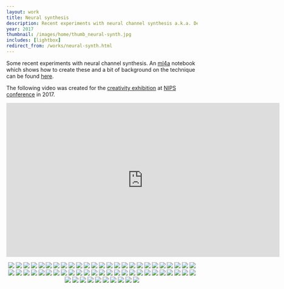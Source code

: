 ```yaml
---
layout: work
title: Neural synthesis
description: Recent experiments with neural channel synthesis a.k.a. Deepdream
year: 2017
thumbnail: /images/home/thumb_neural-synth.jpg
includes: [lightbox]
redirect_from: /works/neural-synth.html
---
```


<p>
Some recent experiments with neural channel synthesis. An <a href="http://ml4a.github.io">ml4a</a> notebook which shows how to create these and a bit of background on the technique can be found <a href="https://github.com/ml4a/ml4a-guides/blob/master/notebooks/neural-synth.ipynb">here</a>.
</p>

<p>
	The following video was created for the <a href="http://www.nips4creativity.com">creativity exhibition</a> at <a href="http://www.nips.cc">NIPS conference</a> in 2017.
</p>
<p>
	<center>
	<iframe src="https://player.vimeo.com/video/246047871" width="720" height="405" frameborder="0" webkitallowfullscreen mozallowfullscreen allowfullscreen></iframe>
	</center>
</p>

<p>
	<center>
		<a href="/images/neural-synth/G2-42+H6-72_n15_o07_r1.33.jpg" rel="lightbox[ns]"><img src="/images/neural-synth/thumb_G2-42+H6-72_n15_o07_r1.33.jpg" /></a>
		<a href="/images/neural-synth/F6-9+D1-27+D5-15_n10_o08_r1.33_cr3_b0.35.jpg" rel="lightbox[ns]"><img src="/images/neural-synth/thumb_F6-9+D1-27+D5-15_n10_o08_r1.33_cr3_b0.35.jpg" /></a>
		<a href="/images/neural-synth/K2-113+D1-67+G2-136_n40_o07_r1.33.jpg" rel="lightbox[ns]"><img src="/images/neural-synth/thumb_K2-113+D1-67+G2-136_n40_o07_r1.33.jpg" /></a>
		<a href="/images/neural-synth/H1-22+D6-9+D6-12_n20_o07_r1.33.jpg" rel="lightbox[ns]"><img src="/images/neural-synth/thumb_H1-22+D6-9+D6-12_n20_o07_r1.33.jpg" /></a>
		<a href="/images/neural-synth/F6-17+F6-54+32-32_n11_o08_r1.33_cr0_b0.75.jpg" rel="lightbox[ns]"><img src="/images/neural-synth/thumb_F6-17+F6-54+32-32_n11_o08_r1.33_cr0_b0.75.jpg" /></a>
		<a href="/images/neural-synth/G3-52+H6-7+F1-30_n20_o07_r1.33.jpg" rel="lightbox[ns]"><img src="/images/neural-synth/thumb_G3-52+H6-7+F1-30_n20_o07_r1.33.jpg" /></a>
		<a href="/images/neural-synth/G1-36+G6-47+D6-32_n15_o07_r1.33.jpg" rel="lightbox[ns]"><img src="/images/neural-synth/thumb_G1-36+G6-47+D6-32_n15_o07_r1.33.jpg" /></a>
		<a href="/images/neural-synth/G3-45+G1-36+H6-23_n15_o08_r1.33_cr5_b0.21.jpg" rel="lightbox[ns]"><img src="/images/neural-synth/thumb_G3-45+G1-36+H6-23_n15_o08_r1.33_cr5_b0.21.jpg" /></a>
		<a href="/images/neural-synth/D2-13+D2-50+D5-15_n40_o07_r1.33.jpg" rel="lightbox[ns]"><img src="/images/neural-synth/thumb_D2-13+D2-50+D5-15_n40_o07_r1.33.jpg" /></a>
		<a href="/images/neural-synth/F3-147+G6-14_n20_o09_r1.33.jpg" rel="lightbox[ns]"><img src="/images/neural-synth/thumb_F3-147+G6-14_n20_o09_r1.33.jpg" /></a>
		<a href="/images/neural-synth/D6-11+G1-15+D1-189_n40_o07_r1.33.jpg" rel="lightbox[ns]"><img src="/images/neural-synth/thumb_D6-11+G1-15+D1-189_n40_o07_r1.33.jpg" /></a>
		<a href="/images/neural-synth/L1-89+F6-54+G1-85_n10_o07_r1.33.jpg" rel="lightbox[ns]"><img src="/images/neural-synth/thumb_L1-89+F6-54+G1-85_n10_o07_r1.33.jpg" /></a>
		<a href="/images/neural-synth/H3-136+D1-101+D6-32_n10_o09_r1.33.jpg" rel="lightbox[ns]"><img src="/images/neural-synth/thumb_H3-136+D1-101+D6-32_n10_o09_r1.33.jpg" /></a>
		<a href="/images/neural-synth/G6-25+G1-10_n20_o09_r1.33.jpg" rel="lightbox[ns]"><img src="/images/neural-synth/thumb_G6-25+G1-10_n20_o09_r1.33.jpg" /></a>
		<a href="/images/neural-synth/F6-17+F6-54+D6-32_n20_o08_r1.33_cr5_b0.04.jpg" rel="lightbox[ns]"><img src="/images/neural-synth/thumb_F6-17+F6-54+D6-32_n20_o08_r1.33_cr5_b0.04.jpg" /></a>
		<a href="/images/neural-synth/D6-12+D3-92+F1-94_n15_o08_r1.33_cr6_b0.22.jpg" rel="lightbox[ns]"><img src="/images/neural-synth/thumb_D6-12+D3-92+F1-94_n15_o08_r1.33_cr6_b0.22.jpg" /></a>
		<a href="/images/neural-synth/G6-5+H6-88+F6-34_n40_o07_r1.33.jpg" rel="lightbox[ns]"><img src="/images/neural-synth/thumb_G6-5+H6-88+F6-34_n40_o07_r1.33.jpg" /></a>
		<a href="/images/neural-synth/D3-47+J4-42_n20_o09_r1.33.jpg" rel="lightbox[ns]"><img src="/images/neural-synth/thumb_D3-47+J4-42_n20_o09_r1.33.jpg" /></a>
		<a href="/images/neural-synth/D1-112+D2-13+F6-34_n40_o07_r1.33.jpg" rel="lightbox[ns]"><img src="/images/neural-synth/thumb_D1-112+D2-13+F6-34_n40_o07_r1.33.jpg" /></a>
		<a href="/images/neural-synth/H6-26+J3-265+H6-72_n10_o07_r1.33.jpg" rel="lightbox[ns]"><img src="/images/neural-synth/thumb_H6-26+J3-265+H6-72_n10_o07_r1.33.jpg" /></a>
		<a href="/images/neural-synth/F6-34+F5-40_n11_o08_r1.33_cr0_b0.75.jpg" rel="lightbox[ns]"><img src="/images/neural-synth/thumb_F6-34+F5-40_n11_o08_r1.33_cr0_b0.75.jpg" /></a>
		<a href="/images/neural-synth/F1-78+D6-52+D1-41_n15_o07_r1.33.jpg" rel="lightbox[ns]"><img src="/images/neural-synth/thumb_F1-78+D6-52+D1-41_n15_o07_r1.33.jpg" /></a>
		<a href="/images/neural-synth/E6-0+G2-54_n20_o07_r1.33.jpg" rel="lightbox[ns]"><img src="/images/neural-synth/thumb_E6-0+G2-54_n20_o07_r1.33.jpg" /></a>
		<a href="/images/neural-synth/G1-62+G2-15+G2-30_n20_o07_r1.33.jpg" rel="lightbox[ns]"><img src="/images/neural-synth/thumb_G1-62+G2-15+G2-30_n20_o07_r1.33.jpg" /></a>
		<a href="/images/neural-synth/G6-31+H1-116+J6-103_n40_o07_r1.33.jpg" rel="lightbox[ns]"><img src="/images/neural-synth/thumb_G6-31+H1-116+J6-103_n40_o07_r1.33.jpg" /></a>
		<a href="/images/neural-synth/H1-225+H1-34+D6-12_n15_o08_r1.33_cr0_b0.47.jpg" rel="lightbox[ns]"><img src="/images/neural-synth/thumb_H1-225+H1-34+D6-12_n15_o08_r1.33_cr0_b0.47.jpg" /></a>
		<a href="/images/neural-synth/C4-11+B2-36_n20_o09_r1.33.jpg" rel="lightbox[ns]"><img src="/images/neural-synth/thumb_C4-11+B2-36_n20_o09_r1.33.jpg" /></a>
		<a href="/images/neural-synth/F6-34+G6-2_n20_o07_r1.33.jpg" rel="lightbox[ns]"><img src="/images/neural-synth/thumb_F6-34+G6-2_n20_o07_r1.33.jpg" /></a>
		<a href="/images/neural-synth/G6-5+F2-6_n10_o07_r1.33.jpg" rel="lightbox[ns]"><img src="/images/neural-synth/thumb_G6-5+F2-6_n10_o07_r1.33.jpg" /></a>
		<a href="/images/neural-synth/D1-186+J1-84+H1-34_n20_o07_r1.33.jpg" rel="lightbox[ns]"><img src="/images/neural-synth/thumb_D1-186+J1-84+H1-34_n20_o07_r1.33.jpg" /></a>
		<a href="/images/neural-synth/E1-62+H6-124+D1-11_n20_o09_r1.33.jpg" rel="lightbox[ns]"><img src="/images/neural-synth/thumb_E1-62+H6-124+D1-11_n20_o09_r1.33.jpg" /></a>
		<a href="/images/neural-synth/E2-62+D1-186+D1-31_n11_o08_r1.33_cr0_b0.75.jpg" rel="lightbox[ns]"><img src="/images/neural-synth/thumb_E2-62+D1-186+D1-31_n11_o08_r1.33_cr0_b0.75.jpg" /></a>
		<a href="/images/neural-synth/G1-15+F1-40+J1-13_n20_o08_r1.33_cr2_b0.47.jpg" rel="lightbox[ns]"><img src="/images/neural-synth/thumb_G1-15+F1-40+J1-13_n20_o08_r1.33_cr2_b0.47.jpg" /></a>
		<a href="/images/neural-synth/F5-56+G2-86+E6-63+F5-33_n20_o07_r1.33.jpg" rel="lightbox[ns]"><img src="/images/neural-synth/thumb_F5-56+G2-86+E6-63+F5-33_n20_o07_r1.33.jpg" /></a>
		<a href="/images/neural-synth/J1-198+H1-116_n15_o07_r1.33.jpg" rel="lightbox[ns]"><img src="/images/neural-synth/thumb_J1-198+H1-116_n15_o07_r1.33.jpg" /></a>
		<a href="/images/neural-synth/K2-87+K2-109+K4-41_n10_o09_r1.33.jpg" rel="lightbox[ns]"><img src="/images/neural-synth/thumb_K2-87+K2-109+K4-41_n10_o09_r1.33.jpg" /></a>
		<a href="/images/neural-synth/K2-113+D2-50+D1-27_n10_o07_r1.33.jpg" rel="lightbox[ns]"><img src="/images/neural-synth/thumb_K2-113+D2-50+D1-27_n10_o07_r1.33.jpg" /></a>
		<a href="/images/neural-synth/D1-144+G1-10_n15_o09_r1.33.jpg" rel="lightbox[ns]"><img src="/images/neural-synth/thumb_D1-144+G1-10_n15_o09_r1.33.jpg" /></a>
		<a href="/images/neural-synth/E6-16+L1-55+G2-76_n10_o07_r1.33.jpg" rel="lightbox[ns]"><img src="/images/neural-synth/thumb_E6-16+L1-55+G2-76_n10_o07_r1.33.jpg" /></a>
		<a href="/images/neural-synth/G3-185+G2-38+F2-32+G6-14_n10_o07_r1.33.jpg" rel="lightbox[ns]"><img src="/images/neural-synth/thumb_G3-185+G2-38+F2-32+G6-14_n10_o07_r1.33.jpg" /></a>
		<a href="/images/neural-synth/G1-85+E6-0+F6-54_n20_o07_r1.33.jpg" rel="lightbox[ns]"><img src="/images/neural-synth/thumb_G1-85+E6-0+F6-54_n20_o07_r1.33.jpg" /></a>
		<a href="/images/neural-synth/G3-283+F3-26+H1-54_n11_o08_r1.33_cr0_b0.75.jpg" rel="lightbox[ns]"><img src="/images/neural-synth/thumb_G3-283+F3-26+H1-54_n11_o08_r1.33_cr0_b0.75.jpg" /></a>
		<a href="/images/neural-synth/D1-27+F1-40+D1-96_n20_o07_r1.33.jpg" rel="lightbox[ns]"><img src="/images/neural-synth/thumb_D1-27+F1-40+D1-96_n20_o07_r1.33.jpg" /></a>
		<a href="/images/neural-synth/D3-92+D1-41+F5-40_n15_o08_r1.33_cr4_b0.42.jpg" rel="lightbox[ns]"><img src="/images/neural-synth/thumb_D3-92+D1-41+F5-40_n15_o08_r1.33_cr4_b0.42.jpg" /></a>
		<a href="/images/neural-synth/H3-136+F6-41+H6-72_n40_o07_r1.33.jpg" rel="lightbox[ns]"><img src="/images/neural-synth/thumb_H3-136+F6-41+H6-72_n40_o07_r1.33.jpg" /></a>
		<a href="/images/neural-synth/B6-15+D1-3+F6-56+H5-89_n15_o09_r1.33.jpg" rel="lightbox[ns]"><img src="/images/neural-synth/thumb_B6-15+D1-3+F6-56+H5-89_n15_o09_r1.33.jpg" /></a>
		<a href="/images/neural-synth/D1-67+J3-25+D6-32_n20_o07_r1.33.jpg" rel="lightbox[ns]"><img src="/images/neural-synth/thumb_D1-67+J3-25+D6-32_n20_o07_r1.33.jpg" /></a>
		<a href="/images/neural-synth/E2-78+F2-32+G2-38_n10_o08_r1.33_cr5_b0.33.jpg" rel="lightbox[ns]"><img src="/images/neural-synth/thumb_E2-78+F2-32+G2-38_n10_o08_r1.33_cr5_b0.33.jpg" /></a>
		<a href="/images/neural-synth/F6-34+G2-139_n11_o08_r1.33_cr4_b0.60.jpg" rel="lightbox[ns]"><img src="/images/neural-synth/thumb_F6-34+G2-139_n11_o08_r1.33_cr4_b0.60.jpg" /></a>
		<a href="/images/neural-synth/E1-62+L1-56+F2-32_n10_o08_r1.33_cr2_b0.00.jpg" rel="lightbox[ns]"><img src="/images/neural-synth/thumb_E1-62+L1-56+F2-32_n10_o08_r1.33_cr2_b0.00.jpg" /></a>
		<a href="/images/neural-synth/F6-41+K1-179+D3-92_n40_o07_r1.33.jpg" rel="lightbox[ns]"><img src="/images/neural-synth/thumb_F6-41+K1-179+D3-92_n40_o07_r1.33.jpg" /></a>
		<a href="/images/neural-synth/L1-89+F6-54+L1-92+E6-0_n10_o07_r1.33.jpg" rel="lightbox[ns]"><img src="/images/neural-synth/thumb_L1-89+F6-54+L1-92+E6-0_n10_o07_r1.33.jpg" /></a>
		<a href="/images/neural-synth/G3-105+G1-36_n15_o07_r1.33.jpg" rel="lightbox[ns]"><img src="/images/neural-synth/thumb_G3-105+G1-36_n15_o07_r1.33.jpg" /></a>
		<a href="/images/neural-synth/D1-152+F1-40+H5-34_n40_o07_r1.33.jpg" rel="lightbox[ns]"><img src="/images/neural-synth/thumb_D1-152+F1-40+H5-34_n40_o07_r1.33.jpg" /></a>
		<a href="/images/neural-synth/D5-15+G1-36+D1-133_n15_o08_r1.33_cr3_b0.46.jpg" rel="lightbox[ns]"><img src="/images/neural-synth/thumb_D5-15+G1-36+D1-133_n15_o08_r1.33_cr3_b0.46.jpg" /></a>
		<a href="/images/neural-synth/G1-34+H6-72+L1-92_n20_o07_r1.33.jpg" rel="lightbox[ns]"><img src="/images/neural-synth/thumb_G1-34+H6-72+L1-92_n20_o07_r1.33.jpg" /></a>
		<a href="/images/neural-synth/E6-16+D2-50+F5-24_n15_o09_r1.33.jpg" rel="lightbox[ns]"><img src="/images/neural-synth/thumb_E6-16+D2-50+F5-24_n15_o09_r1.33.jpg" /></a>
		<a href="/images/neural-synth/H3-192+H3-43+G3-145+E3-36_n15_o07_r1.33.jpg" rel="lightbox[ns]"><img src="/images/neural-synth/thumb_H3-192+H3-43+G3-145+E3-36_n15_o07_r1.33.jpg" /></a>
		<a href="/images/neural-synth/F2-32+K1-42_n10_o09_r1.33.jpg" rel="lightbox[ns]"><img src="/images/neural-synth/thumb_F2-32+K1-42_n10_o09_r1.33.jpg" /></a>
		<a href="/images/neural-synth/F5-63+E6-17+F1-30+F5-17_n10_o09_r1.33.jpg" rel="lightbox[ns]"><img src="/images/neural-synth/thumb_F5-63+E6-17+F1-30+F5-17_n10_o09_r1.33.jpg" /></a>
	</center>
</p>

